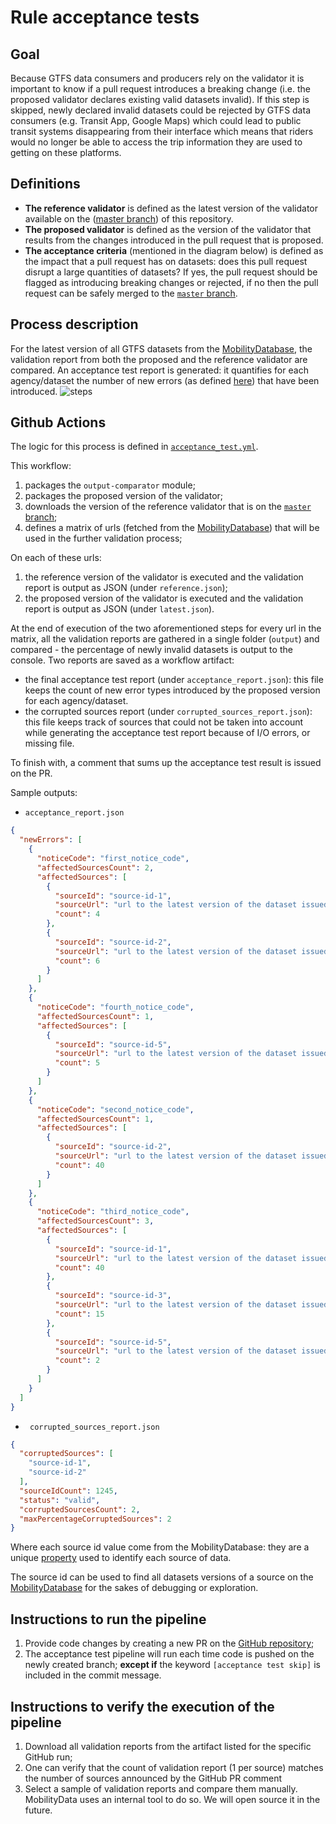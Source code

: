 # Rule acceptance tests 

## Goal

Because GTFS data consumers and producers rely on the validator it is important to know if a pull request introduces a breaking change (i.e. the proposed validator declares existing valid datasets invalid).
If this step is skipped, newly declared invalid datasets could be rejected by GTFS data consumers (e.g. Transit App, Google Maps) which could lead to public transit systems disappearing from their interface which means that riders would no longer be able to access the trip information they are used to getting on these platforms.   

## Definitions
- **The reference validator** is defined as the latest version of the validator available on the ([master branch](https://github.com/MobilityData/gtfs-validator/tree/master)) of this repository.
- **The proposed validator** is defined as the version of the validator that results from the changes introduced in the pull request that is proposed.
- **The acceptance criteria** (mentioned in the diagram below) is defined as the impact that a pull request has on datasets: does this pull request disrupt a large quantities of datasets? If yes, the pull request should be flagged as introducing breaking changes or rejected, if no then the pull request can be safely merged to the [`master` branch](https://github.com/MobilityData/gtfs-validator/tree/master).
   
## Process description

For the latest version of all GTFS datasets from the [MobilityDatabase](http://mobilitydatabase.org/wiki/Main_Page), the validation report from both the proposed and the reference validator are compared. An acceptance test report is generated: it quantifies for each agency/dataset the number of new errors (as defined [here](https://github.com/MobilityData/gtfs-validator/blob/master/RULES.md#definitions)) that have been introduced.
![steps](https://user-images.githubusercontent.com/35747326/139877746-fd047437-38b3-44fa-aeb8-37d925c289e8.png)

## Github Actions

The logic for this process is defined in [`acceptance_test.yml`](../.github/workflows/acceptance_test.yml).

This workflow:
1. packages the `output-comparator` module;
1. packages the proposed version of the validator;
1. downloads the version of the reference validator that is on the [`master` branch](https://github.com/MobilityData/gtfs-validator/tree/master);
1. defines a matrix of urls (fetched from the [MobilityDatabase](http://mobilitydatabase.org/wiki/Main_Page)) that will be used in the further validation process; 

On each of these urls:
1. the reference version of the validator is executed and the validation report is output as JSON (under `reference.json`);
1. the proposed version of the validator is executed and the validation report is output as JSON (under `latest.json`).

At the end of execution of the two aforementioned steps for every url in the matrix, all the validation reports are gathered in a single folder (`output`) and compared - the percentage of newly invalid datasets is output to the console.
Two reports are saved as a workflow artifact: 
- the final acceptance test report (under `acceptance_report.json`): this file keeps the count of new error types introduced by the proposed version for each agency/dataset. 
- the corrupted sources report  (under `corrupted_sources_report.json`): this file keeps track of sources that could not be taken into account while generating the acceptance test report because of I/O errors, or missing file.  

To finish with, a comment that sums up the acceptance test result is issued on the PR.

Sample outputs:
- `acceptance_report.json`
```json
{
  "newErrors": [
    {
      "noticeCode": "first_notice_code",
      "affectedSourcesCount": 2,
      "affectedSources": [
        {
          "sourceId": "source-id-1",
          "sourceUrl": "url to the latest version of the dataset issued by source-id-1",
          "count": 4
        },
        {
          "sourceId": "source-id-2",
          "sourceUrl": "url to the latest version of the dataset issued by source-id-2",
          "count": 6
        }
      ]
    },
    {
      "noticeCode": "fourth_notice_code",
      "affectedSourcesCount": 1,
      "affectedSources": [
        {
          "sourceId": "source-id-5",
          "sourceUrl": "url to the latest version of the dataset issued by source-id-5",
          "count": 5
        }
      ]
    },
    {
      "noticeCode": "second_notice_code",
      "affectedSourcesCount": 1,
      "affectedSources": [
        {
          "sourceId": "source-id-2",
          "sourceUrl": "url to the latest version of the dataset issued by source-id-2",
          "count": 40
        }
      ]
    },
    {
      "noticeCode": "third_notice_code",
      "affectedSourcesCount": 3,
      "affectedSources": [
        {
          "sourceId": "source-id-1",
          "sourceUrl": "url to the latest version of the dataset issued by source-id-1",
          "count": 40
        },
        {
          "sourceId": "source-id-3",
          "sourceUrl": "url to the latest version of the dataset issued by source-id-3",
          "count": 15
        },
        {
          "sourceId": "source-id-5",
          "sourceUrl": "url to the latest version of the dataset issued by source-id-5",
          "count": 2
        }
      ]
    }
  ]
}
```

- ` corrupted_sources_report.json`
```json
{
  "corruptedSources": [
    "source-id-1",
    "source-id-2"
  ],
  "sourceIdCount": 1245,
  "status": "valid",
  "corruptedSourcesCount": 2,
  "maxPercentageCorruptedSources": 2
} 
```
Where each source id value come from the MobilityDatabase: they are a unique [property](http://mobilitydatabase.org/wiki/Property:P33) used to identify each source of data.

The source id can be used to find all datasets versions of a source on the [MobilityDatabase](http://mobilitydatabase.org/wiki/Main_Page) for the sakes of debugging or exploration.

## Instructions to run the pipeline

1. Provide code changes by creating a new PR on the [GitHub repository](https://github.com/MobilityData/gtfs-validator);
2. The acceptance test pipeline will run each time code is pushed on the newly created branch; **except if** the keyword `[acceptance test skip]` is included in the commit message.

## Instructions to verify the execution of the pipeline

1. Download all validation reports from the artifact listed for the specific GitHub run;
2. One can verify that the count of validation report (1 per source) matches the number of sources announced by the GitHub PR comment
3. Select a sample of validation reports and compare them manually. MobilityData uses an internal tool to do so. We will open source it in the future.
